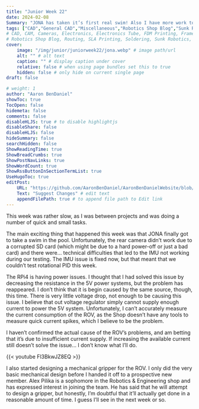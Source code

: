```yaml
---
title: "Junior Week 22"
date: 2024-02-08
Summary: "JONA has taken it’s first real swim! Also I have more work to do…"
tags: ["CAD","General CAD","Miscellaneous","Robotics Shop Blog","Sunk Robotics"]
# CAD, CAM, Cameras, Electronics, Electronics Tube, FDM Printing, Frame, General CAD, Laser Cutting, Manufacturing, Milling, Miscellaneous, PCB Design,
# Robotics Shop Blog, Routing, SLA Printing, Soldering, Sunk Robotics, WAter-Jet Cutting, Watts Water Plaque, General CAD, Machinist's Jack, Turning
cover:
    image: "/img/junior/juniorweek22/jona.webp" # image path/url
    alt: "" # alt text
    caption: "" # display caption under cover
    relative: false # when using page bundles set this to true
    hidden: false # only hide on current single page
draft: false

# weight: 1
author: "Aaron BenDaniel"
showToc: true
TocOpen: false
hidemeta: false
comments: false
disableHLJS: true # to disable highlightjs
disableShare: false
disableHLJS: false
hideSummary: false
searchHidden: false
ShowReadingTime: true
ShowBreadCrumbs: true
ShowPostNavLinks: true
ShowWordCount: true
ShowRssButtonInSectionTermList: true
UseHugoToc: true
editPost:
    URL: "https://github.com/AaronBenDaniel/AaronBenDanielWebsite/blob/main/content"
    Text: "Suggest Changes" # edit text
    appendFilePath: true # to append file path to Edit link
---
```


This week was rather slow, as I was between projects and was doing a number of quick and small tasks.

The main exciting thing that happened this week was that JONA finally got to take a swim in the pool. Unfortunately, the rear camera didn’t work due to a corrupted SD card (which might be due to a hard power-off or just a bad card) and there were… technical difficulties that led to the IMU not working during our testing. The IMU issue is fixed now, but that meant that we couldn’t test rotational PID this week.

The RPi4 is having power issues. I thought that I had solved this issue by decreasing the resistance in the 5V power systems, but the problem has reappeared. I don’t think that it is begin caused by the same source, though, this time. There is very little voltage drop, not enough to be causing this issue. I believe that out voltage regulator simply cannot supply enough current to power the 5V system. Unfortunately, I can’t accurately measure the current consumption of the ROV, as the Shop doesn’t have any tools to measure quick current spikes, which I believe to be the problem.

I haven’t confirmed the actual cause of the ROV’s problems, and am betting that it’s due to insufficient current supply. If increasing the available current still doesn’t solve the issue… I don’t know what I’ll do.

{{< youtube Fl3BkwJZ8EQ >}}

I also started designing a mechanical gripper for the ROV. I only did the very basic mechanical design before I handed it off to a prospective new member. Alex Pilika is a sophomore in the Robotics & Engineering shop and has expressed interest in joining the team. He has said that he will attempt to design a gripper, but honestly, I’m doubtful that it’ll actually get done in a reasonable amount of time. I guess I’ll see in the next week or so.
